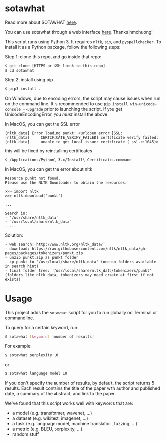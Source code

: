 # sotawhat

Read more about SOTAWHAT [here](https://huyenchip.com/2018/10/04/sotawhat.html).

You can use sotawhat through a web interface [here](https://sotawhat.herokuapp.com/#/). Thanks hmchuong!

This script runs using Python 3. It requires ``nltk``, ``six``, and ``pyspellchecker``. To install it as a Python package, follow the following steps:


Step 1: clone this repo, and go inside that repo:
```bash
$ git clone [HTTPS or SSH linnk to this repo]
$ cd sotawhat
```
Step 2: install using pip

```bash
$ pip3 install .
```

On Windows, due to encoding errors, the script may cause issues when run on the command line. It is
recommended to use `pip install win-unicode-console --upgrade` prior to launching the script. If you get
UnicodeEncodingError, you *must* install the above.

In MacOS, you can get the SSL error

```
[nltk_data] Error loading punkt: <urlopen error [SSL:
[nltk_data]     CERTIFICATE_VERIFY_FAILED] certificate verify failed:
[nltk_data]     unable to get local issuer certificate (_ssl.c:1045)>
```

this will be fixed by reinstalling certificates
```shell
$ /Applications/Python\ 3.x/Install\ Certificates.command
```

In MacOS, you can get the error about nltk

```
Resource punkt not found.
Please use the NLTK Downloader to obtain the resources:

>>> import nltk
>>> nltk.download('punkt')

...

Search in:
- '/usr/share/nltk_data'
- '/usr/local/share/nltk_data'
- ...
```

Solution:

```
- web search: http://www.nltk.org/nltk_data/
- download: https://raw.githubusercontent.com/nltk/nltk_data/gh-pages/packages/tokenizers/punkt.zip
- unzip punkt.zip as punkt folder
- cp punkt to '/usr/local/share/nltk_data' (one on folders available in search hint)
- final folder tree: '/usr/local/share/nltk_data/tokenizers/punkt' 
(folders like nltk_data, tokenizers may need create at first if not exists)
```


# Usage
This project adds the `sotawhat` script for you to run globally on Terminal or commandline.

To query for a certain keyword, run:

```bash
$ sotawhat [keyword] [number of results]
```

For example:

```bash
$ sotawhat perplexity 10
```

or 

```bash
$ sotawhat language model 10
```

If you don't specify the number of results, by default, the script returns 5 results. Each result contains the title of the paper with author and published date, a summary of the abstract, and link to the paper.

We've found that this script works well with keywords that are:
+ a model (e.g. transformer, wavenet, ...)
+ a dataset (e.g. wikitext, imagenet, ...)
+ a task (e.g. language model, machine translation, fuzzing, ...)
+ a metric (e.g. BLEU, perplexity, ...)
+ random stuff
